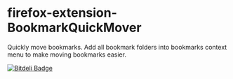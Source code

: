 firefox-extension-BookmarkQuickMover
====================================

Quickly move bookmarks.  Add all bookmark folders into bookmarks context menu to make moving bookmarks easier.


[![Bitdeli Badge](https://d2weczhvl823v0.cloudfront.net/techlivezheng/firefox-extension-bookmarkquickmover/trend.png)](https://bitdeli.com/free "Bitdeli Badge")

